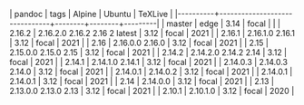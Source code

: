 |   pandoc | tags                          | Alpine | Ubuntu | TeXLive |
|----------+-------------------------------+--------+--------+---------|
|   master | edge                          |   3.14 | focal  |         |
|   2.16.2 | 2.16.2.0 2.16.2 2.16 2 latest |   3.12 | focal  |    2021 |
|   2.16.1 | 2.16.1.0 2.16.1               |   3.12 | focal  |    2021 |
|     2.16 | 2.16.0.0 2.16.0               |   3.12 | focal  |    2021 |
|     2.15 | 2.15.0.0 2.15.0 2.15          |   3.12 | focal  |    2021 |
|   2.14.2 | 2.14.2.0 2.14.2 2.14          |   3.12 | focal  |    2021 |
|   2.14.1 | 2.14.1.0 2.14.1               |   3.12 | focal  |    2021 |
| 2.14.0.3 | 2.14.0.3 2.14.0               |   3.12 | focal  |    2021 |
| 2.14.0.1 | 2.14.0.2                      |   3.12 | focal  |    2021 |
| 2.14.0.1 | 2.14.0.1                      |   3.12 | focal  |    2021 |
|     2.14 | 2.14.0.0                      |   3.12 | focal  |    2021 |
|     2.13 | 2.13.0.0 2.13.0 2.13          |   3.12 | focal  |    2021 |
|   2.10.1 | 2.10.1.0                      |   3.12 | focal  |    2020 |
